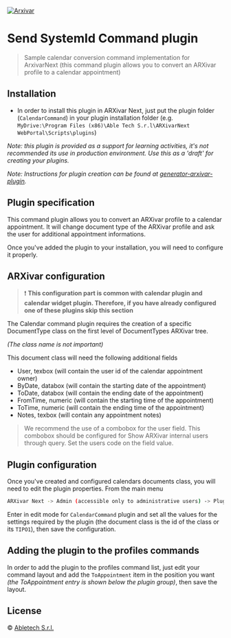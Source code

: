 [![Arxivar](http://portal.arxivar.it/download/resources/loghi/Logo-ARXivar_orizzontale-nero.png)](http://www.arxivar.it/)

# Send SystemId Command plugin

> Sample calendar conversion command implementation for ArxivarNext (this command plugin allows you to convert an ARXivar profile to a calendar appointment)

## Installation

* In order to install this plugin in ARXivar Next, just put the plugin folder (`CalendarCommand`) in your plugin installation folder (e.g. `MyDrive:\Program Files (x86)\Able Tech S.r.l\ARXivarNext WebPortal\Scripts\plugins`)

_Note: this plugin is provided as a support for learning activities, it's not recommended its use in production environment. Use this as a 'draft' for creating your plugins._

_Note: Instructions for plugin creation can be found at [generator-arxivar-plugin](https://github.com/Arxivar/PluginGenerator/blob/master/README.md)._

## Plugin specification

This command plugin allows you to convert an ARXivar profile to a calendar appointment. It will change document type of the ARXivar profile and ask the user for additional appointment informations.

Once you've added the plugin to your installation, you will need to configure it properly.

## ARXivar configuration

> :exclamation: **This configuration part is common with calendar plugin and calendar widget plugin. Therefore, if you have already configured one of these plugins skip this section**


The Calendar command plugin requires the creation of a specific DocumentType class on the first level of DocumentTypes ARXivar tree.

_(The class name is not important)_

This document class will need the following additional fields

  - User, texbox (will contain the user id of the calendar appointment owner)
  - ByDate, databox (will contain the starting date of the appointment)
  - ToDate, databox (will contain the ending date of the appointment)
  - FromTime, numeric (will contain the starting time of the appointment)
  - ToTime, numeric (will contain the ending time of the appointment)
  - Notes, texbox (will contain any appointment notes)

> We recommend the use of a combobox for the user field. This combobox should be configured for
Show ARXivar internal users through query.
Set the users code on the field value.

## Plugin configuration

Once you've created and configured calendars documents class, you will need to edit the plugin properties.
From the main menu 
```sh
ARXivar Next -> Admin (accessible only to administrative users) -> Plugins manager
```

Enter in edit mode for `CalendarCommand` plugin and set all the values for the settings required by the plugin (the document class is the id of the class or its `TIPO1`), then save the configuration.

## Adding the plugin to the profiles commands

In order to add the plugin to the profiles command list, just edit your command layout and add the `ToAppointment` item in the position you want 
_(the ToAppointment entry is shown below the plugin group)_, then save the layout.

## License

 © [Abletech S.r.l.](http://www.arxivar.it/)


